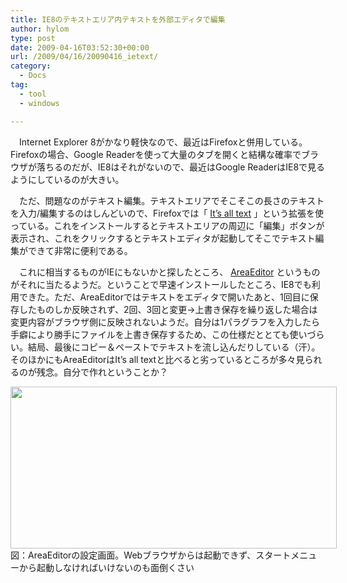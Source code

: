 ```yaml
---
title: IE8のテキストエリア内テキストを外部エディタで編集
author: hylom
type: post
date: 2009-04-16T03:52:30+00:00
url: /2009/04/16/20090416_ietext/
category:
  - Docs
tag:
  - tool
  - windows

---
```

　Internet Explorer 8がかなり軽快なので、最近はFirefoxと併用している。Firefoxの場合、Google Readerを使って大量のタブを開くと結構な確率でブラウザが落ちるのだが、IE8はそれがないので、最近はGoogle ReaderはIE8で見るようにしているのが大きい。

　ただ、問題なのがテキスト編集。テキストエリアでそこそこの長さのテキストを入力/編集するのはしんどいので、Firefoxでは「   [It&#8217;s all text][1] 」という拡張を使っている。これをインストールするとテキストエリアの周辺に「編集」ボタンが表示され、これをクリックするとテキストエディタが起動してそこでテキスト編集ができて非常に便利である。

　これに相当するものがIEにもないかと探したところ、   [AreaEditor][2] というものがそれに当たるようだ。ということで早速インストールしたところ、IE8でも利用できた。ただ、AreaEditorではテキストをエディタで開いたあと、1回目に保存したものしか反映されず、2回、3回と変更→上書き保存を繰り返した場合は変更内容がブラウザ側に反映されないようだ。自分は1パラグラフを入力したら手癖により勝手にファイルを上書き保存するため、この仕様だととても使いづらい。結局、最後にコピー＆ペーストでテキストを流し込んだりしている（汗）。そのほかにもAreaEditorはIt&#8217;s all textと比べると劣っているところが多々見られるのが残念。自分で作れということか？

<div class="fig" style="width:524px;">
  <img src="/img/blog/090416/areaeditor.png" width="522" height="259" /> </img>
</div>

<div class="caption">
  図：AreaEditorの設定画面。Webブラウザからは起動できず、スタートメニューから起動しなければいけないのも面倒くさい
</div>

 [1]: https://addons.mozilla.org/ja/firefox/addon/4125
 [2]: http://www.ideamans.com/areaeditor/features.php
